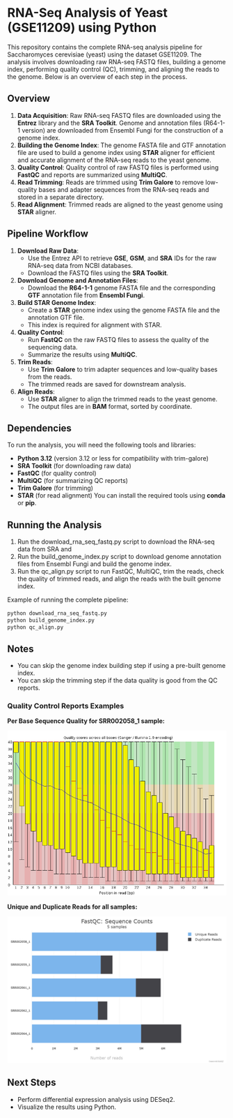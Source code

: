 # RNA-Seq Analysis of Yeast (GSE11209) using Python
This repository contains the complete RNA-seq analysis pipeline for Saccharomyces cerevisiae (yeast) using the dataset GSE11209. The analysis involves downloading raw RNA-seq FASTQ files, building a genome index, performing quality control (QC), trimming, and aligning the reads to the genome. Below is an overview of each step in the process.
## Overview
1. **Data Acquisition**: Raw RNA-seq FASTQ files are downloaded using the **Entrez** library and the **SRA Toolkit**. Genome and annotation files (R64-1-1 version) are downloaded from Ensembl Fungi for the construction of a genome index.
2. **Building the Genome Index**: The genome FASTA file and GTF annotation file are used to build a genome index using **STAR** aligner for efficient and accurate alignment of the RNA-seq reads to the yeast genome.
3. **Quality Control**: Quality control of raw FASTQ files is performed using **FastQC** and reports are summarized using **MultiQC**.
4. **Read Trimming**: Reads are trimmed using **Trim Galore** to remove low-quality bases and adapter sequences from the RNA-seq reads and stored in a separate directory.
5. **Read Alignment**: Trimmed reads are aligned to the yeast genome using **STAR** aligner.
## Pipeline Workflow
1. **Download Raw Data**:
   - Use the Entrez API to retrieve **GSE**, **GSM**, and **SRA** IDs for the raw RNA-seq data from NCBI databases.
   - Download the FASTQ files using the **SRA Toolkit**.
2. **Download Genome and Annotation Files**:
   - Download the **R64-1-1** genome FASTA file and the corresponding **GTF** annotation file from **Ensembl Fungi**.
3. **Build STAR Genome Index**:
   - Create a **STAR** genome index using the genome FASTA file and the annotation GTF file.
   - This index is required for alignment with STAR.
4. **Quality Control**:
   - Run **FastQC** on the raw FASTQ files to assess the quality of the sequencing data.
   - Summarize the results using **MultiQC**.
5. **Trim Reads**:
   - Use **Trim Galore** to trim adapter sequences and low-quality bases from the reads.
   - The trimmed reads are saved for downstream analysis.
6. **Align Reads**:
   - Use **STAR** aligner to align the trimmed reads to the yeast genome.
   - The output files are in **BAM** format, sorted by coordinate.
## Dependencies
To run the analysis, you will need the following tools and libraries:
- **Python 3.12** (version 3.12 or less for compatibility with trim-galore)
- **SRA Toolkit** (for downloading raw data)
- **FastQC** (for quality control)
- **MultiQC** (for summarizing QC reports)
- **Trim Galore** (for trimming)
- **STAR** (for read alignment)
You can install the required tools using **conda** or **pip**.
## Running the Analysis
1. Run the download_rna_seq_fastq.py script to download the RNA-seq data from SRA and
2. Run the build_genome_index.py script to download genome annotation files from Ensembl Fungi and build the genome index.
3.	Run the qc_align.py script to run FastQC, MultiQC, trim the reads, check the quality of trimmed reads, and align the reads with the built genome index.

Example of running the complete pipeline:
```
python download_rna_seq_fastq.py
python build_genome_index.py
python qc_align.py
```
## Notes
- You can skip the genome index building step if using a pre-built genome index.
- You can skip the trimming step if the data quality is good from the QC reports.
### Quality Control Reports Examples
**Per Base Sequence Quality for SRR002058_1 sample:**

![Quality Plot](images/quality_plot_58.png)

**Unique and Duplicate Reads for all samples:**

![Quality Plot](images/sequence_counts_plot.png)
## Next Steps
- Perform differential expression analysis using DESeq2.
- Visualize the results using Python.



